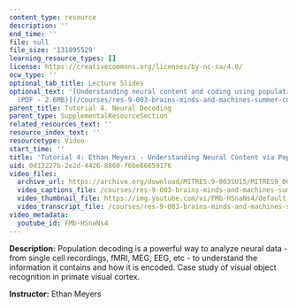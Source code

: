 ```yaml
---
content_type: resource
description: ''
end_time: ''
file: null
file_size: '131895529'
learning_resource_types: []
license: https://creativecommons.org/licenses/by-nc-sa/4.0/
ocw_type: ''
optional_tab_title: Lecture Slides
optional_text: '[Understanding neural content and coding using population decoding
  (PDF - 2.6MB)](/courses/res-9-003-brains-minds-and-machines-summer-course-summer-2015/resources/mitres_9_003sum15_tut4)'
parent_title: Tutorial 4. Neural Decoding
parent_type: SupplementalResourceSection
related_resources_text: ''
resource_index_text: ''
resourcetype: Video
start_time: ''
title: 'Tutorial 4: Ethan Meyers - Understanding Neural Content via Population Decoding'
uid: 0d13227b-2e2d-4426-8860-f6be86659176
video_files:
  archive_url: https://archive.org/download/MITRES.9-003SU15/MITRES9_003SU15_Tutorial_4_300k.mp4
  video_captions_file: /courses/res-9-003-brains-minds-and-machines-summer-course-summer-2015/b941bd4e5cb455e1a95e994543f41888_FMb-HSnaNs4.vtt
  video_thumbnail_file: https://img.youtube.com/vi/FMb-HSnaNs4/default.jpg
  video_transcript_file: /courses/res-9-003-brains-minds-and-machines-summer-course-summer-2015/5c7a0d47808a6712fcf45e78f0c306ac_FMb-HSnaNs4.pdf
video_metadata:
  youtube_id: FMb-HSnaNs4
---
```


**Description:** Population decoding is a powerful way to analyze neural data - from single cell recordings, fMRI, MEG, EEG, etc - to understand the information it contains and how it is encoded. Case study of visual object recognition in primate visual cortex.

**Instructor:** Ethan Meyers

